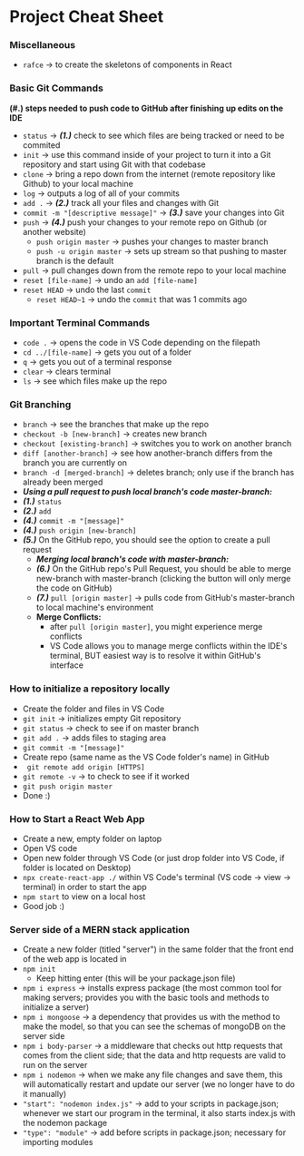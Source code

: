 # Project Cheat Sheet



### Miscellaneous ###
* `rafce` -> to create the skeletons of components in React


### Basic Git Commands ###
**(#.) steps needed to push code to GitHub after finishing up edits on the IDE**
* `status` -> ***(1.)*** check to see which files are being tracked or need to be commited
* `init` -> use this command inside of your project to turn it into a Git repository and start using Git with that codebase
* `clone` -> bring a repo down from the internet (remote repository like Github) to your local machine
* `log` -> outputs a log of all of your commits
* `add .` -> ***(2.)*** track  all your files and changes with Git
* `commit -m "[descriptive message]"` -> ***(3.)*** save your changes into Git
* `push` -> ***(4.)*** push your changes to your remote repo on Github (or another website)
	* `push origin master` -> pushes your changes to master branch
	* `push -u origin master` -> sets up stream so that pushing to master branch is the default
* `pull` -> pull changes down from the remote repo to your local machine
* `reset [file-name]` -> undo an `add [file-name]`
* `reset HEAD` -> undo the last `commit`
	* `reset HEAD~1` -> undo the `commit` that was 1 commits ago



### Important Terminal Commands ###
* `code .` -> opens the code in VS Code depending on the filepath
* `cd ../[file-name]` -> gets you out of a folder
* `q` -> gets you out of a terminal response
* `clear` -> clears terminal
* `ls` -> see which files make up the repo



### Git Branching ###
* `branch` -> see the branches that make up the repo
* `checkout -b [new-branch]` -> creates new branch
* `checkout [existing-branch]` -> switches you to work on another branch
* `diff [another-branch]` -> see how another-branch differs from the branch you are currently on
* `branch -d [merged-branch]` -> deletes branch; only use if the branch has already been merged
* ***Using a pull request to push local branch's code master-branch:***
* ***(1.)*** `status`
* ***(2.)*** `add`
* ***(4.)*** `commit -m "[message]"`
* ***(4.)*** `push origin [new-branch]`
* ***(5.)*** On the GitHub repo, you should see the option to create a pull request
    * ***Merging local branch's code with master-branch:***
	* ***(6.)*** On the GitHub repo's Pull Request, you should be able to merge new-branch with master-branch (clicking the button will only merge the code on GitHub)
	* ***(7.)*** `pull [origin master]` -> pulls code from GitHub's master-branch to local machine's environment
	* **Merge Conflicts:**
		* after `pull [origin master]`, you might experience merge conflicts
		* VS Code allows you to manage merge conflicts within the IDE's terminal, BUT easiest way is to resolve it within GitHub's interface



### How to initialize a repository locally ###
* Create the folder and files in VS Code
* `git init` -> initializes empty Git repository
* `git status` -> check to see if on master branch
* `git add .` -> adds files to staging area
* `git commit -m "[message]" `
* Create repo (same name as the VS Code folder's name) in GitHub
* ` git remote add origin [HTTPS]`
* `git remote -v` -> to check to see if it worked
* `git push origin master`
* Done :)



### How to Start a React Web App ###
* Create a new, empty folder on laptop
* Open VS code
* Open new folder through VS Code (or just drop folder into VS Code, if folder is located on Desktop)
* `npx create-react-app ./` within VS Code's terminal (VS code -> view -> terminal) in order to start the app
* `npm start` to view on a local host
* Good job :)



### Server side of a MERN stack application ###
* Create a new folder (titled "server") in the same folder that the front end of the web app is located in
* `npm init`
    * Keep hitting enter (this will be your package.json file)
* `npm i express` -> installs express package (the most common tool for making servers; provides you with the basic tools and methods to initialize a server)
* `npm i mongoose` -> a dependency that provides us with the method to make the model, so that you can see the schemas of mongoDB on the server side
* `npm i body-parser` -> a middleware that checks out http requests that comes from the client side; that the data and http requests are valid to run on the server
* `npm i nodemon` -> when we make any file changes and save them, this will automatically restart and update our server (we no longer have to do it manually)
* `"start": "nodemon index.js"` -> add to your scripts in package.json; whenever we start our program in the terminal, it also starts index.js with the nodemon package
* `"type": "module"` -> add before scripts in package.json; necessary for importing modules